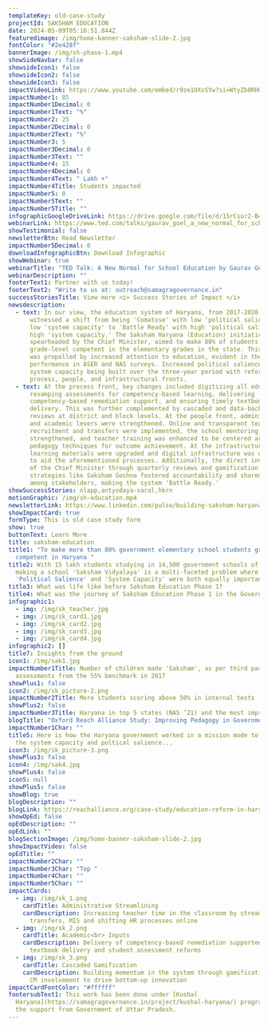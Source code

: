 ```yaml
---
templateKey: old-case-study
projectId: SAKSHAM EDUCATION
date: 2024-05-09T05:16:51.844Z
featuredimage: /img/home-banner-saksham-slide-2.jpg
fontColor: "#2e428f"
bannerImage: /img/sh-phase-1.mp4
showSideNavbar: false
showsideIcon1: false
showsideIcon2: false
showsideIcon3: false
impactVideoLink: https://www.youtube.com/embed/r9ze1OXsSYw?si=WtyZb0RH0QgyAVZu
impactNumber1: 85
impactNumber1Decimal: 0
impactNumber1Text: "%"
impactNumber2: 25
impactNumber2Decimal: 0
impactNumber2Text: "%"
impactNumber3: 5
impactNumber3Decimal: 0
impactNumber3Text: ""
impactNumber4: 15
impactNumber4Decimal: 0
impactNumber4Text: " Lakh +"
impactNumber4Title: Students impacted
impactNumber5: 0
impactNumber5Text: ""
impactNumber5Title: ""
infographicGoogleDriveLink: https://drive.google.com/file/d/1SrCsur2-B411Sce9aU62hGXRWqwaeokx/view?usp=sharing
webinarLink: https://www.ted.com/talks/gaurav_goel_a_new_normal_for_school_education
showTestimonial: false
newsletterBtn: Read Newsletter
impactNumber5Decimal: 0
downloadInfographicBtn: Download Infographic
showWebinar: true
webinarTitle: "TED Talk: A New Normal for School Education by Gaurav Goel"
webinarDescription: ""
footerText1: Partner with us today!
footerText2: "Write to us at: outreach@samagragovernance.in"
successStoriesTitle: View more <i> Success Stories of Impact </i>
newsdescription:
  - text: In our view, the education system of Haryana, from 2017-2020 (pre-COVID),
      witnessed a shift from being 'Comatose' with low 'political salience' and
      low 'system capacity' to 'Battle Ready' with high 'political salience' and
      high 'system capacity.' The Saksham Haryana (Education) initiative,
      spearheaded by the Chief Minister, aimed to make 80% of students
      grade-level competent in the elementary grades in the state. This shift
      was propelled by increased attention to education, evident in the state's
      performance in ASER and NAS surveys. Increased political salience led to
      system capacity being built over the three-year period with reforms on the
      process, people, and infrastructural fronts.
  - text: At the process front, key changes included digitizing all education data,
      revamping assessments for competency-based learning, delivering
      competency-based remediation support, and ensuring timely textbook
      delivery. This was further complemented by cascaded and data-backed
      reviews at district and block levels. At the people front, administrative
      and academic levers were strengthened. Online and transparent teacher
      recruitment and transfers were implemented, the school mentoring cadre was
      strengthened, and teacher training was enhanced to be centered around
      pedagogy techniques for outcome achievement. At the infrastructure level,
      learning materials were upgraded and digital infrastructure was developed
      to aid the aforementioned processes. Additionally, the direct involvement
      of the Chief Minister through quarterly reviews and gamification
      strategies like Saksham Goshna fostered accountability and shared vision
      among stakeholders, making the system 'Battle Ready.'
showSuccessStories: nlapp,antyodaya-saral,hkrn
motionGraphic: /img/sh-education.mp4
newsletterLink: https://www.linkedin.com/pulse/building-saksham-haryana-samagra-transforming-governance-a8ptc/?trackingId=dfu%2Fb4qhRJilZBxvcF9pHw%3D%3D
showImpactCard: true
formType: This is old case study form
show: true
buttonText: Learn More
title: saksham-education
title1: "To make more than 80% government elementary school students grade-level
  competent in Haryana "
title2: With 15 lakh students studying in 14,500 government schools of Haryana,
  making a school 'Saksham Vidyalaya' is a multi-faceted problem where building
  'Political Salience' and 'System Capacity' were both equally important.
title3: What was life like before Saksham Education Phase 1?
title4: What was the journey of Saksham Education Phase 1 in the Governance Matrix?
infographic1:
  - img: /img/sk_teacher.jpg
  - img: /img/sk_card1.jpg
  - img: /img/sk_card2.jpg
  - img: /img/sk_card3.jpg
  - img: /img/sk_card4.jpg
infographic2: []
title7: Insights from the ground
icon1: /img/sak1.jpg
impactNumber1Title: Number of children made 'Saksham', as per third party
  assessments from the 55% benchmark in 2017
showPlus1: false
icon2: /img/sk_picture-2.png
impactNumber2Title: More students scoring above 50% in internal tests
showPlus2: false
impactNumber3Title: Haryana in top 5 states (NAS ’21) and the most improved state from NAS 2017-21
blogTitle: "Oxford Reach Alliance Study: Improving Pedagogy in Government Schools"
impactNumber1Char: ""
title5: Here is how the Haryana government worked in a mission mode to augment
  the system capacity and poltical salience...
icon3: /img/sk_picture-3.png
showPlus3: false
icon4: /img/sak4.jpg
showPlus4: false
icon5: null
showPlus5: false
showBlog: true
blogDescription: ""
blogLink: https://reachalliance.org/case-study/education-reform-in-haryana-india/
showOpEd: false
opEdDescription: ""
opEdLink: ""
blogSectionImage: /img/home-banner-saksham-slide-2.jpg
showImpactVideo: false
opEdTitle: ""
impactNumber2Char: ""
impactNumber3Char: "Top "
impactNumber4Char: ""
impactNumber5Char: ""
impactCards:
  - img: /img/sk_1.png
    cardTitle: Administrative Streamlining
    cardDescription: Increasing teacher time in the classroom by streamlining
      transfers, MIS and shifting HR processes online
  - img: /img/sk_2.png
    cardTitle: Academic<br> Inputs
    cardDescription: Delivery of competency-based remediation supported by timely
      textbook delivery and student assessment reforms
  - img: /img/sk_3.png
    cardTitle: Cascaded Gamification
    cardDescription: Building momentum in the system through gamification and direct
      CM involvement to drive bottom-up innovation
impactCardFontColor: "#ffffff"
footersubText1: T﻿his work has been done under [Kushal
  Haryana](https://samagragovernance.in/project/kushal-haryana/) program with
  the support from Government of Uttar Pradesh.
---
```

